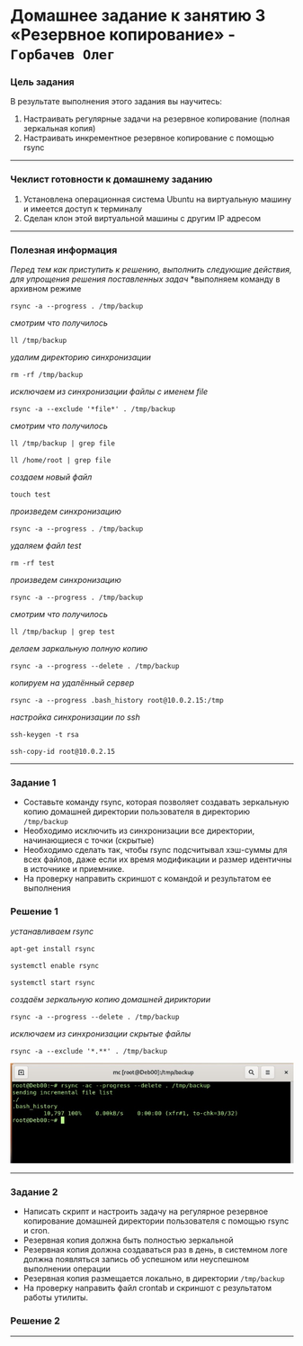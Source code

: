 # Домашнее задание к занятию 3 «Резервное копирование» - `Горбачев Олег`

### Цель задания
В результате выполнения этого задания вы научитесь:
1. Настраивать регулярные задачи на резервное копирование (полная зеркальная копия)
2. Настраивать инкрементное резервное копирование с помощью rsync
------

### Чеклист готовности к домашнему заданию

1. Установлена операционная система Ubuntu на виртуальную машину и имеется доступ к терминалу
2. Сделан клон этой виртуальной машины с другим IP адресом
------

### Полезная информация
*Перед тем как приступить к решению, выполнить следующие действия, для упрощения решения поставленных задач*
*выполняем команду в архивном режиме
```shell
rsync -a --progress . /tmp/backup
```
*смотрим что получилось*
```shell
ll /tmp/backup
```
*удалим директорию синхронизации*
```shell
rm -rf /tmp/backup
```
*исключаем из синхронизации файлы с именем file*
```shell
rsync -a --exclude '*file*' . /tmp/backup
```
*смотрим что получилось*
```shell
ll /tmp/backup | grep file
```
```shell
ll /home/root | grep file
```
*создаем новый файл*
```shell
touch test
```
*произведем синхронизацию*
```shell
rsync -a --progress . /tmp/backup
```
*удаляем файл test*
```shell
rm -rf test
```
*произведем синхронизацию*
```shell
rsync -a --progress . /tmp/backup
```
*смотрим что получилось*
```shell
ll /tmp/backup | grep test
```

*делаем заркальную  полную копию*
```shell
rsync -a --progress --delete . /tmp/backup
```
*копируем на удалённый сервер*
```shell
rsync -a --progress .bash_history root@10.0.2.15:/tmp
```
*настройка синхронизации по ssh*
```shell
ssh-keygen -t rsa
```
```shell
ssh-copy-id root@10.0.2.15
```
------
### Задание 1
- Составьте команду rsync, которая позволяет создавать зеркальную копию домашней директории пользователя в директорию `/tmp/backup`
- Необходимо исключить из синхронизации все директории, начинающиеся с точки (скрытые)
- Необходимо сделать так, чтобы rsync подсчитывал хэш-суммы для всех файлов, даже если их время модификации и размер идентичны в источнике и приемнике.
- На проверку направить скриншот с командой и результатом ее выполнения
### Решение 1
*устанавливаем rsync*
```shell
apt-get install rsync
```
```shell
systemctl enable rsync
```
```shell
systemctl start rsync
```
*создаём зеркальную копию домашней дириктории*
```shell
rsync -a --progress --delete . /tmp/backup
```
*исключаем из синхронизации скрытые файлы*
```shell
rsync -a --exclude '*.**' . /tmp/backup
```

![1-1](./10.3-1-001.jpg)

---
### Задание 2
- Написать скрипт и настроить задачу на регулярное резервное копирование домашней директории пользователя с помощью rsync и cron.
- Резервная копия должна быть полностью зеркальной
- Резервная копия должна создаваться раз в день, в системном логе должна появляться запись об успешном или неуспешном выполнении операции
- Резервная копия размещается локально, в директории `/tmp/backup`
- На проверку направить файл crontab и скриншот с результатом работы утилиты.
### Решение 2

---
